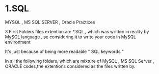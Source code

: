 # 1.SQL
MYSQL , MS SQL SERVER , Oracle Practices

3 First Folders files extention are *.SQL , which was written in reality by MySOL language , so considering it to write your code in MySQL environment

It's just because of being more readable " SQL keywords "

In all the following folders, which are mixture of MySQL , MS SQL Server , ORACLE codes,the extentions considered as the files written by.
